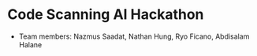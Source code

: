 # Code Scanning AI Hackathon

- Team members: Nazmus Saadat, Nathan Hung, Ryo Ficano, Abdisalam Halane


